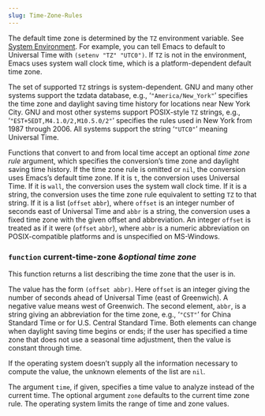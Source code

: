 ```yaml
---
slug: Time-Zone-Rules
---
```


The default time zone is determined by the `TZ` environment variable. See [System Environment](System-Environment). For example, you can tell Emacs to default to Universal Time with `(setenv "TZ" "UTC0")`. If `TZ` is not in the environment, Emacs uses system wall clock time, which is a platform-dependent default time zone.

The set of supported `TZ` strings is system-dependent. GNU and many other systems support the tzdata database, e.g., ‘`"America/New_York"`’ specifies the time zone and daylight saving time history for locations near New York City. GNU and most other systems support POSIX-style `TZ` strings, e.g., ‘`"EST+5EDT,M4.1.0/2,M10.5.0/2"`’ specifies the rules used in New York from 1987 through 2006. All systems support the string ‘`"UTC0"`’ meaning Universal Time.

Functions that convert to and from local time accept an optional *time zone rule* argument, which specifies the conversion’s time zone and daylight saving time history. If the time zone rule is omitted or `nil`, the conversion uses Emacs’s default time zone. If it is `t`, the conversion uses Universal Time. If it is `wall`, the conversion uses the system wall clock time. If it is a string, the conversion uses the time zone rule equivalent to setting `TZ` to that string. If it is a list (`offset` `abbr`), where `offset` is an integer number of seconds east of Universal Time and `abbr` is a string, the conversion uses a fixed time zone with the given offset and abbreviation. An integer `offset` is treated as if it were (`offset` `abbr`), where `abbr` is a numeric abbreviation on POSIX-compatible platforms and is unspecified on MS-Windows.

### <span className="tag function">`function`</span> **current-time-zone** *\&optional time zone*

This function returns a list describing the time zone that the user is in.

The value has the form `(offset abbr)`. Here `offset` is an integer giving the number of seconds ahead of Universal Time (east of Greenwich). A negative value means west of Greenwich. The second element, `abbr`, is a string giving an abbreviation for the time zone, e.g., ‘`"CST"`’ for China Standard Time or for U.S. Central Standard Time. Both elements can change when daylight saving time begins or ends; if the user has specified a time zone that does not use a seasonal time adjustment, then the value is constant through time.

If the operating system doesn’t supply all the information necessary to compute the value, the unknown elements of the list are `nil`.

The argument `time`, if given, specifies a time value to analyze instead of the current time. The optional argument `zone` defaults to the current time zone rule. The operating system limits the range of time and zone values.
